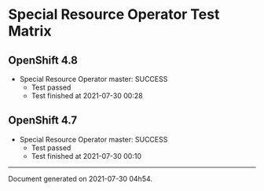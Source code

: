 
Special Resource Operator Test Matrix
=====================================

OpenShift 4.8
-------------


* Special Resource Operator master: SUCCESS
  - Test passed
  - Test finished at 2021-07-30 00:28

OpenShift 4.7
-------------


* Special Resource Operator master: SUCCESS
  - Test passed
  - Test finished at 2021-07-30 00:10


---
Document generated on 2021-07-30 04h54.
